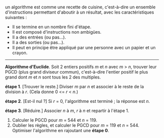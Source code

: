 un algorithme est comme une recette de cuisine, c'est-à-dire un ensemble d'instructions permettant d'aboutir à un résultat, avec les caractéristiques suivantes :

* Il se termine en un nombre fini d'étape.
* Il est composé d'instructions non ambigües.
* Il a des entrées (ou pas...).
* Il a des sorties (ou pas...).
* Il peut en principe être appliqué par une personne avec un papier et un crayon.

---

**Algorithme d'Euclide**. Soit 2 entiers positifs *m* et *n* avec *m* > *n*, trouver leur PGCD (plus grand diviseur commun), c'est-à-dire l'entier positif le plus grand dont *m* et *n* sont tous les 2 des multiples.

**étape 1**. [Trouver le reste.] Diviser *m* par *n* et associer à le reste de la division à *r*. (Cela donne 0 <= *r* < *n*.)

**étape 2**. [Est-il nul ?] Si *r* = 0, l'algorithme est terminé ; la réponse est *n*.

**étape 3**. [Réduire.] Associer *n* à *m*, *r* à *n* et repartir à l'étape 1.

1. Calculer le PGCD pour *m* = 544 et *n* = 119.
2. Oublier les règles, et calculer le PGCD pour *m* = 119 et *n* = 544. Optimiser l'algorithme en rajoutant une **étape 0**.
